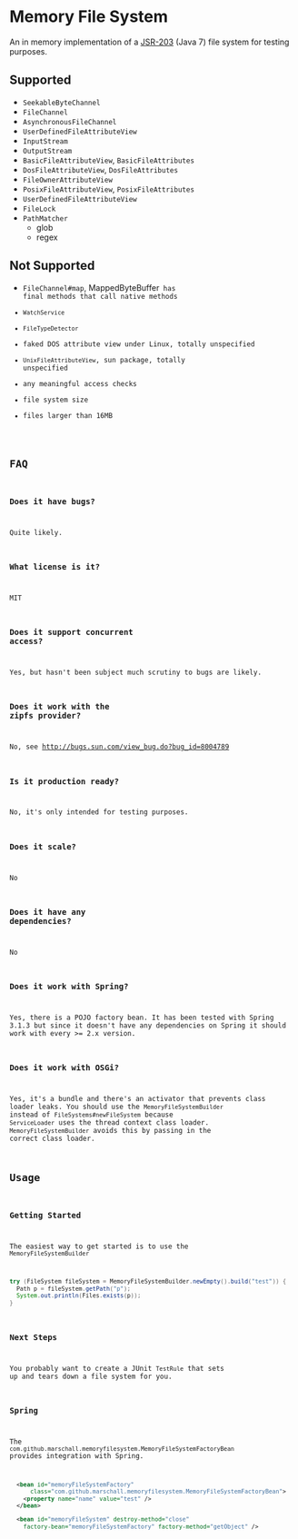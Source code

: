 Memory File System
=================
An in memory implementation of a [JSR-203](http://jcp.org/en/jsr/detail?id=203) (Java 7) file system for testing purposes.

Supported
---------
* <code>SeekableByteChannel</code>
* <code>FileChannel</code>
* <code>AsynchronousFileChannel</code>
* <code>UserDefinedFileAttributeView</code>
* <code>InputStream</code>
* <code>OutputStream</code>
* <code>BasicFileAttributeView</code>, <code>BasicFileAttributes</code>
* <code>DosFileAttributeView</code>, <code>DosFileAttributes</code>
* <code>FileOwnerAttributeView</code>
* <code>PosixFileAttributeView</code>, <code>PosixFileAttributes</code>
* <code>UserDefinedFileAttributeView</code>
* <code>FileLock</code>
* <code>PathMatcher</code>
  * glob
  * regex

Not Supported
-------------
* <code>FileChannel#map</code>, </code>MappedByteBuffer<code> has final methods that call native methods
* <code>WatchService</code>
* <code>FileTypeDetector</code>
* faked DOS attribute view under Linux, totally unspecified
* <code>UnixFileAttributeView</code>, sun package, totally unspecified
* any meaningful access checks
* file system size
* files larger than 16MB

FAQ
---
### Does it have bugs?
Quite likely.

### What license is it?
MIT

### Does it support concurrent access?
Yes, but hasn't been subject much scrutiny to bugs are likely. 

### Does it work with the zipfs provider?
No, see http://bugs.sun.com/view_bug.do?bug_id=8004789

### Is it production ready?
No, it's only intended for testing purposes.

### Does it scale?
No

### Does it have any dependencies?
No

### Does it work with Spring?
Yes, there is a POJO factory bean. It has been tested with Spring 3.1.3 but since it doesn't have any dependencies on Spring it should work with every >= 2.x version.

### Does it work with OSGi?
Yes, it's a bundle and there's an activator that prevents class loader leaks. You should use the `MemoryFileSystemBuilder` instead of `FileSystems#newFileSystem` because `ServiceLoader` uses the thread context class loader. `MemoryFileSystemBuilder` avoids this by passing in the correct class loader.

Usage
-----
### Getting Started
The easiest way to get started is to use the `MemoryFileSystemBuilder`

```java
try (FileSystem fileSystem = MemoryFileSystemBuilder.newEmpty().build("test")) {
  Path p = fileSystem.getPath("p");
  System.out.println(Files.exists(p));
}
```

### Next Steps
You probably want to create a JUnit `TestRule` that sets up and tears down a file system for you.

### Spring
The `com.github.marschall.memoryfilesystem.MemoryFileSystemFactoryBean` provides integration with Spring.

```xml
  <bean id="memoryFileSystemFactory"
      class="com.github.marschall.memoryfilesystem.MemoryFileSystemFactoryBean">
    <property name="name" value="test" />
  </bean>

  <bean id="memoryFileSystem" destroy-method="close"
    factory-bean="memoryFileSystemFactory" factory-method="getObject" />
```
